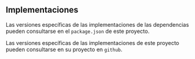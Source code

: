 ## Implementaciones

Las versiones específicas de las implementaciones de las dependencias pueden consultarse en el `package.json` de este proyecto.

Las versiones específicas de las implementaciones de este proyecto pueden consultarse en su proyecto en `github`.










